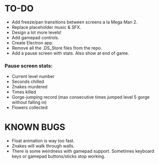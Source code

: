 # TO-DO
* Add freeze/pan transitions between screens a la Mega Man 2.
* Replace placeholder music & SFX.
* Design a lot more levels!
* Add gamepad controls.
* Create Electron app.
* Remove all the .DS_Store files from the repo.
* Add a pause screen with stats. Also show at end of game.

### Pause screen stats:
* Current level number
* Seconds chilled
* Znakes murdered
* Times killed
* Gorge-jumping record (max consecutive times jumped level 5 gorge without falling in)
* Flowers collected

# KNOWN BUGS
* Float animation is way too fast.
* Znakes will walk through walls.
* There is some weirdness with gamepad support. Sometimes keyboard keys or gamepad buttons/sticks stop working.
